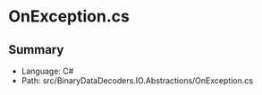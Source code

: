 ﻿# OnException.cs

## Summary

* Language: C#
* Path: src/BinaryDataDecoders.IO.Abstractions/OnException.cs


